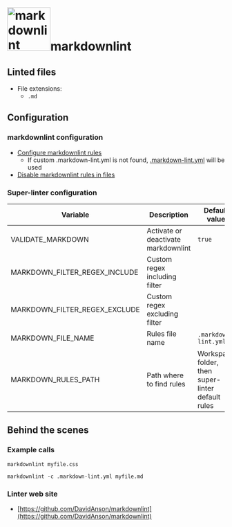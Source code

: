 <!-- markdownlint-disable MD033 MD041 -->
<!-- Generated by .automation/build.py, please do not update manually -->
# <a href="https://github.com/DavidAnson/markdownlint" target="blank" title="Visit linter Web Site"><img src="https://davidanson.gallerycdn.vsassets.io/extensions/davidanson/vscode-markdownlint/0.37.1/1601748708034/Microsoft.VisualStudio.Services.Icons.Default" alt="markdownlint" height="100px"></a>markdownlint

## Linted files

- File extensions:
  - `.md`

## Configuration

### markdownlint configuration

- [Configure markdownlint rules](https://github.com/DavidAnson/markdownlint#optionsconfig)
  - If custom .markdown-lint.yml is not found, [.markdown-lint.yml](https://github.com/nvuillam/super-linter/tree/POC_RefactorInPython/TEMPLATES/.markdown-lint.yml) will be used
- [Disable markdownlint rules in files](https://github.com/DavidAnson/markdownlint#configuration)

### Super-linter configuration

| Variable | Description | Default value |
| ----------------- | -------------- | -------------- |
| VALIDATE_MARKDOWN | Activate or deactivate markdownlint | `true` |
| MARKDOWN_FILTER_REGEX_INCLUDE | Custom regex including filter |  |
| MARKDOWN_FILTER_REGEX_EXCLUDE | Custom regex excluding filter |  |
| MARKDOWN_FILE_NAME | Rules file name | `.markdown-lint.yml` |
| MARKDOWN_RULES_PATH | Path where to find rules | Workspace folder, then super-linter default rules |

## Behind the scenes

### Example calls

```shell
markdownlint myfile.css
```

```shell
markdownlint -c .markdown-lint.yml myfile.md
```

### Linter web site
- [https://github.com/DavidAnson/markdownlint](https://github.com/DavidAnson/markdownlint)

